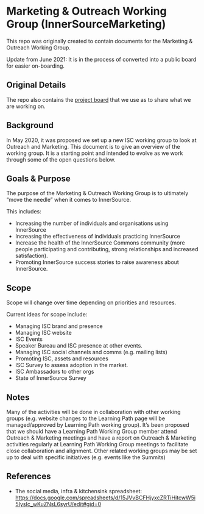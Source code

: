 # Marketing & Outreach Working Group (InnerSourceMarketing)

This repo was originally created to contain documents for the Marketing & Outreach Working Group. 

Update from June 2021: It is in the process of converted into a public board for easier on-boarding.

## Original Details

The repo also contains the [project board](https://github.com/InnerSourceCommons/marketing-wg/projects/1) that we use as to share what we are working on.

## Background

In May 2020, it was proposed we set up a new ISC working group to look at Outreach and Marketing. This document is to give an overview of the working group. It is a starting point and intended to evolve as we work through some of the open questions below. 

## Goals & Purpose

The purpose of the Marketing & Outreach Working Group is to ultimately “move the needle” when it comes to InnerSource.

This includes:
* Increasing the number of individuals and organisations using InnerSource
* Increasing the effectiveness of individuals practicing InnerSource
* Increase the health of the InnerSource Commons community (more people participating and contributing, strong relationships and increased satisfaction).
* Promoting InnerSource success stories to raise awareness about InnerSource.

## Scope

Scope will change over time depending on priorities and resources.

Current ideas for scope include:
* Managing ISC brand and presence 
* Managing ISC website
* ISC Events
* Speaker Bureau and ISC presence at other events.
* Managing ISC social channels and comms (e.g. mailing lists)
* Promoting ISC, assets and resources
* ISC Survey to assess adoption in the market.
* ISC Ambassadors to other orgs 
* State of InnerSource Survey 

## Notes

Many of the activities will be done in collaboration with other working groups (e.g. website changes to the Learning Path page will be managed/approved by Learning Path working group). It’s been proposed that we should have a Learning Path Working Group member attend Outreach & Marketing meetings and have a report on Outreach & Marketing activities regularly at Learning Path Working Group meetings to facilitate close collaboration and alignment. 
Other related working groups may be set up to deal with specific initiatives (e.g. events like the Summits)

## References

- The social media, infra & kitchensink spreadsheet: https://docs.google.com/spreadsheets/d/15JVvBCFHjyxcZRTiHitcwW5i5IysIc_wKuZNsL6syrU/edit#gid=0 
